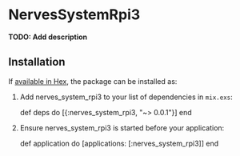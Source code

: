 # NervesSystemRpi3

**TODO: Add description**

## Installation

If [available in Hex](https://hex.pm/docs/publish), the package can be installed as:

  1. Add nerves_system_rpi3 to your list of dependencies in `mix.exs`:

        def deps do
          [{:nerves_system_rpi3, "~> 0.0.1"}]
        end

  2. Ensure nerves_system_rpi3 is started before your application:

        def application do
          [applications: [:nerves_system_rpi3]]
        end

